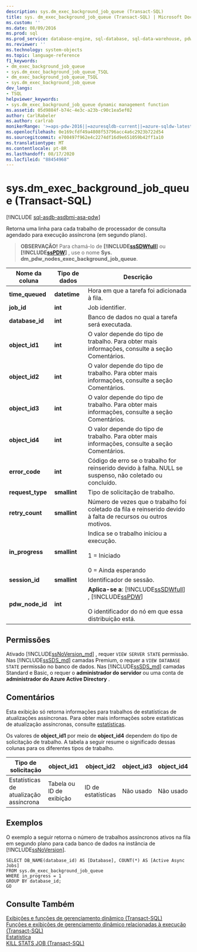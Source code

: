```yaml
---
description: sys.dm_exec_background_job_queue (Transact-SQL)
title: sys. dm_exec_background_job_queue (Transact-SQL) | Microsoft Docs
ms.custom: ''
ms.date: 08/09/2016
ms.prod: sql
ms.prod_service: database-engine, sql-database, sql-data-warehouse, pdw
ms.reviewer: ''
ms.technology: system-objects
ms.topic: language-reference
f1_keywords:
- dm_exec_background_job_queue
- sys.dm_exec_background_job_queue_TSQL
- dm_exec_background_job_queue_TSQL
- sys.dm_exec_background_job_queue
dev_langs:
- TSQL
helpviewer_keywords:
- sys.dm_exec_background_job_queue dynamic management function
ms.assetid: 05d9884f-b74c-4e3c-a23b-c90c1ea5ef02
author: CarlRabeler
ms.author: carlrab
monikerRange: '>=aps-pdw-2016||=azuresqldb-current||=azure-sqldw-latest||>=sql-server-2016||=sqlallproducts-allversions||>=sql-server-linux-2017||=azuresqldb-mi-current'
ms.openlocfilehash: 0e169cfdf49a4808f53796acc4a6c2923b722d54
ms.sourcegitcommit: e700497f962e4c2274df16d9e651059b42ff1a10
ms.translationtype: MT
ms.contentlocale: pt-BR
ms.lasthandoff: 08/17/2020
ms.locfileid: "88454968"
---
```

# <a name="sysdm_exec_background_job_queue-transact-sql"></a>sys.dm_exec_background_job_queue (Transact-SQL)
[!INCLUDE [sql-asdb-asdbmi-asa-pdw](../../includes/applies-to-version/sql-asdb-asdbmi-asa-pdw.md)]

  Retorna uma linha para cada trabalho de processador de consulta agendado para execução assíncrona (em segundo plano).  
  
> **OBSERVAÇÃO!** Para chamá-lo de **[!INCLUDE[ssSDWfull](../../includes/sssdwfull-md.md)]** ou **[!INCLUDE[ssPDW](../../includes/sspdw-md.md)]** , use o nome **Sys. dm_pdw_nodes_exec_background_job_queue**.  
  
|Nome da coluna|Tipo de dados|Descrição|  
|-----------------|---------------|-----------------|  
|**time_queued**|**datetime**|Hora em que a tarefa foi adicionada à fila.|  
|**job_id**|**int**|Job identifier.|  
|**database_id**|**int**|Banco de dados no qual a tarefa será executada.|  
|**object_id1**|**int**|O valor depende do tipo de trabalho. Para obter mais informações, consulte a seção Comentários.|  
|**object_id2**|**int**|O valor depende do tipo de trabalho. Para obter mais informações, consulte a seção Comentários.|  
|**object_id3**|**int**|O valor depende do tipo de trabalho. Para obter mais informações, consulte a seção Comentários.|  
|**object_id4**|**int**|O valor depende do tipo de trabalho. Para obter mais informações, consulte a seção Comentários.|  
|**error_code**|**int**|Código de erro se o trabalho for reinserido devido à falha. NULL se suspenso, não coletado ou concluído.|  
|**request_type**|**smallint**|Tipo de solicitação de trabalho.|  
|**retry_count**|**smallint**|Número de vezes que o trabalho foi coletado da fila e reinserido devido à falta de recursos ou outros motivos.|  
|**in_progress**|**smallint**|Indica se o trabalho iniciou a execução.<br /><br /> 1 = Iniciado<br /><br /> 0 = Ainda esperando|  
|**session_id**|**smallint**|Identificador de sessão.|  
|**pdw_node_id**|**int**|**Aplica-se a**: [!INCLUDE[ssSDWfull](../../includes/sssdwfull-md.md)] , [!INCLUDE[ssPDW](../../includes/sspdw-md.md)]<br /><br /> O identificador do nó em que essa distribuição está.|  
  
## <a name="permissions"></a>Permissões

Ativado [!INCLUDE[ssNoVersion_md](../../includes/ssnoversion-md.md)] , requer `VIEW SERVER STATE` permissão.   
Nas [!INCLUDE[ssSDS_md](../../includes/sssds-md.md)] camadas Premium, o requer a `VIEW DATABASE STATE` permissão no banco de dados. Nas [!INCLUDE[ssSDS_md](../../includes/sssds-md.md)] camadas Standard e Basic, o requer o  **administrador do servidor** ou uma conta de **administrador do Azure Active Directory** .   
  
## <a name="remarks"></a>Comentários  
 Esta exibição só retorna informações para trabalhos de estatísticas de atualizações assíncronas. Para obter mais informações sobre estatísticas de atualização assíncronas, consulte [estatísticas](../../relational-databases/statistics/statistics.md).  
  
 Os valores de **object_id1** por meio de **object_id4** dependem do tipo de solicitação de trabalho. A tabela a seguir resume o significado dessas colunas para os diferentes tipos de trabalho.  
  
|Tipo de solicitação|object_id1|object_id2|object_id3|object_id4|  
|------------------|-----------------|-----------------|-----------------|-----------------|  
|Estatísticas de atualização assíncrona|Tabela ou ID de exibição|ID de estatísticas|Não usado|Não usado|  
  
## <a name="examples"></a>Exemplos  
 O exemplo a seguir retorna o número de trabalhos assíncronos ativos na fila em segundo plano para cada banco de dados na instância de [!INCLUDE[ssNoVersion](../../includes/ssnoversion-md.md)].  
  
```  
SELECT DB_NAME(database_id) AS [Database], COUNT(*) AS [Active Async Jobs]  
FROM sys.dm_exec_background_job_queue  
WHERE in_progress = 1  
GROUP BY database_id;  
GO  
```  
  
## <a name="see-also"></a>Consulte Também  
 [Exibições e funções de gerenciamento dinâmico &#40;Transact-SQL&#41;](~/relational-databases/system-dynamic-management-views/system-dynamic-management-views.md)   
 [Funções e exibições de gerenciamento dinâmico relacionadas à execução &#40;Transact-SQL&#41;](../../relational-databases/system-dynamic-management-views/execution-related-dynamic-management-views-and-functions-transact-sql.md)   
 [Estatística](../../relational-databases/statistics/statistics.md)   
 [KILL STATS JOB &#40;Transact-SQL&#41;](../../t-sql/language-elements/kill-stats-job-transact-sql.md)  
  
  




